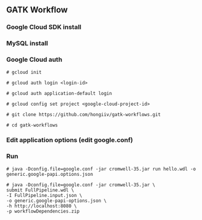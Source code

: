 ## GATK Workflow

### Google Cloud SDK install

### MySQL install

### Google Cloud auth

`# gcloud init`

`# gcloud auth login <login-id>`

`# gcloud auth application-default login`

`# gcloud config set project <google-cloud-project-id>`

`# git clone https://github.com/hongiiv/gatk-workflows.git`

`# cd gatk-workflows`

### Edit application options (edit google.conf)

### Run

`# java -Dconfig.file=google.conf -jar cromwell-35.jar run hello.wdl -o generic.google-papi.options.json`

	# java -Dconfig.file=google.conf -jar cromwell-35.jar \
	submit FullPipeline.wdl \
	-I FullPipeline.input.json \
	-o generic.google-papi-options.json \
	-h http://localhost:8080 \
	-p workflowDependencies.zip
